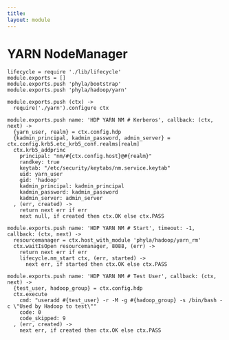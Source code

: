 ```yaml
---
title: 
layout: module
---
```


# YARN NodeManager

    lifecycle = require './lib/lifecycle'
    module.exports = []
    module.exports.push 'phyla/bootstrap'
    module.exports.push 'phyla/hadoop/yarn'

    module.exports.push (ctx) ->
      require('./yarn').configure ctx

    module.exports.push name: 'HDP YARN NM # Kerberos', callback: (ctx, next) ->
      {yarn_user, realm} = ctx.config.hdp
      {kadmin_principal, kadmin_password, admin_server} = ctx.config.krb5.etc_krb5_conf.realms[realm]
      ctx.krb5_addprinc 
        principal: "nm/#{ctx.config.host}@#{realm}"
        randkey: true
        keytab: "/etc/security/keytabs/nm.service.keytab"
        uid: yarn_user
        gid: 'hadoop'
        kadmin_principal: kadmin_principal
        kadmin_password: kadmin_password
        kadmin_server: admin_server
      , (err, created) ->
        return next err if err
        next null, if created then ctx.OK else ctx.PASS

    module.exports.push name: 'HDP YARN NM # Start', timeout: -1, callback: (ctx, next) ->
      resourcemanager = ctx.host_with_module 'phyla/hadoop/yarn_rm'
      ctx.waitIsOpen resourcemanager, 8088, (err) ->
        return next err if err
        lifecycle.nm_start ctx, (err, started) ->
          next err, if started then ctx.OK else ctx.PASS

    module.exports.push name: 'HDP YARN NM # Test User', callback: (ctx, next) ->
      {test_user, hadoop_group} = ctx.config.hdp
      ctx.execute
        cmd: "useradd #{test_user} -r -M -g #{hadoop_group} -s /bin/bash -c \"Used by Hadoop to test\""
        code: 0
        code_skipped: 9
      , (err, created) ->
        next err, if created then ctx.OK else ctx.PASS
